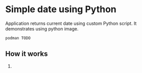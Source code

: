# Simple date using Python
Application returns current date using custom Python script. It demonstrates using python image.

```bash
podman TODO
```
## How it works
1. 